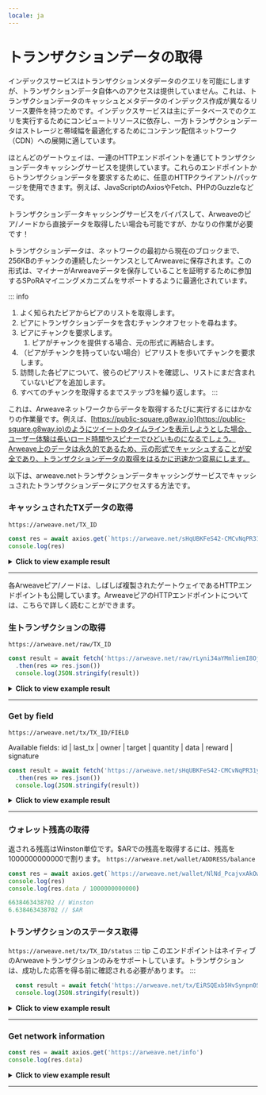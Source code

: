 ```yaml
---
locale: ja
---
```

# トランザクションデータの取得

インデックスサービスはトランザクションメタデータのクエリを可能にしますが、トランザクションデータ自体へのアクセスは提供していません。これは、トランザクションデータのキャッシュとメタデータのインデックス作成が異なるリソース要件を持つためです。インデックスサービスは主にデータベースでのクエリを実行するためにコンピュートリソースに依存し、一方トランザクションデータはストレージと帯域幅を最適化するためにコンテンツ配信ネットワーク（CDN）への展開に適しています。

ほとんどのゲートウェイは、一連のHTTPエンドポイントを通じてトランザクションデータキャッシングサービスを提供しています。これらのエンドポイントからトランザクションデータを要求するために、任意のHTTPクライアント/パッケージを使用できます。例えば、JavaScriptのAxiosやFetch、PHPのGuzzleなどです。

トランザクションデータキャッシングサービスをバイパスして、Arweaveのピア/ノードから直接データを取得したい場合も可能ですが、かなりの作業が必要です！

トランザクションデータは、ネットワークの最初から現在のブロックまで、256KBのチャンクの連続したシーケンスとしてArweaveに保存されます。この形式は、マイナーがArweaveデータを保存していることを証明するために参加するSPoRAマイニングメカニズムをサポートするように最適化されています。

::: info
1. よく知られたピアからピアのリストを取得します。
1. ピアにトランザクションデータを含むチャンクオフセットを尋ねます。
1. ピアにチャンクを要求します。
    1. ピアがチャンクを提供する場合、元の形式に再結合します。
1. （ピアがチャンクを持っていない場合）ピアリストを歩いてチャンクを要求します。
1. 訪問した各ピアについて、彼らのピアリストを確認し、リストにまだ含まれていないピアを追加します。
1. すべてのチャンクを取得するまでステップ3を繰り返します。
:::

これは、Arweaveネットワークからデータを取得するたびに実行するにはかなりの作業量です。例えば、[https://public-square.g8way.io](https://public-square.g8way.io)のようにツイートのタイムラインを表示しようとした場合、ユーザー体験は長いロード時間やスピナーでひどいものになるでしょう。Arweave上のデータは永久的であるため、元の形式でキャッシュすることが安全であり、トランザクションデータの取得をはるかに迅速かつ容易にします。

以下は、arweave.netトランザクションデータキャッシングサービスでキャッシュされたトランザクションデータにアクセスする方法です。

### キャッシュされたTXデータの取得

`https://arweave.net/TX_ID`

```js
const res = await axios.get(`https://arweave.net/sHqUBKFeS42-CMCvNqPR31yEP63qSJG3ImshfwzJJF8`)
console.log(res)
```

<details>
<summary><b>Click to view example result</b></summary>

```json
{
    "data": {
        "ticker": "ANT-PENDING",
        "name": "pending",
        "owner": "NlNd_PcajvxAkOweo7rZHJKiIJ7vW1WXt9vb6CzGmC0",
        "controller": "NlNd_PcajvxAkOweo7rZHJKiIJ7vW1WXt9vb6CzGmC0",
        "evolve": null,
        "records": {
            "@": "As-g0fqvO_ALZpSI8yKfCZaFtnmuwWasY83BQ520Duw"
        },
        "balances": {
            "NlNd_PcajvxAkOweo7rZHJKiIJ7vW1WXt9vb6CzGmC0": 1
        }
    },
    "status": 200,
    "statusText": "",
    "headers": {
        "cache-control": "public,must-revalidate,max-age=2592000",
        "content-length": "291",
        "content-type": "application/json; charset=utf-8"
    },
    "config": {
        "transitional": {
            "silentJSONParsing": true,
            "forcedJSONParsing": true,
            "clarifyTimeoutError": false
        },
        "adapter": [
            "xhr",
            "http"
        ],
        "transformRequest": [
            null
        ],
        "transformResponse": [
            null
        ],
        "timeout": 0,
        "xsrfCookieName": "XSRF-TOKEN",
        "xsrfHeaderName": "X-XSRF-TOKEN",
        "maxContentLength": -1,
        "maxBodyLength": -1,
        "env": {},
        "headers": {
            "Accept": "application/json, text/plain, */*"
        },
        "method": "get",
        "url": "https://arweave.net/sHqUBKFeS42-CMCvNqPR31yEP63qSJG3ImshfwzJJF8"
    },
    "request": {}
}

```
</details>
<hr />

各Arweaveピア/ノードは、しばしば複製されたゲートウェイであるHTTPエンドポイントも公開しています。ArweaveピアのHTTPエンドポイントについては、こちらで詳しく読むことができます。

### 生トランザクションの取得
`https://arweave.net/raw/TX_ID`
```js
const result = await fetch('https://arweave.net/raw/rLyni34aYMmliemI8OjqtkE_JHHbFMb24YTQHGe9geo')
  .then(res => res.json())
  console.log(JSON.stringify(result))
```

<details>
<summary><b>Click to view example result</b></summary>

```json
{
  "manifest": "arweave/paths",
  "version": "0.1.0",
  "index": {
    "path": "index.html"
  },
  "paths": {
    "index.html": {
      "id": "FOPrEoqqk184Bnk9KrnQ0MTZFOM1oXb0JZjJqhluv78"
    }
  }
}
```

</details>
<hr/>

### Get by field
`https://arweave.net/tx/TX_ID/FIELD`

Available fields: id | last_tx | owner | target | quantity | data | reward | signature
```js
const result = await fetch('https://arweave.net/sHqUBKFeS42-CMCvNqPR31yEP63qSJG3ImshfwzJJF8/data')
  .then(res => res.json())
  console.log(JSON.stringify(result))
```

<details>
<summary><b>Click to view example result</b></summary>

```json
{
  "ticker":"ANT-PENDING",
  "name":"pending",
  "owner":"NlNd_PcajvxAkOweo7rZHJKiIJ7vW1WXt9vb6CzGmC0",
  "controller":"NlNd_PcajvxAkOweo7rZHJKiIJ7vW1WXt9vb6CzGmC0",
  "evolve":null,
  "records": {
    "@":"As-g0fqvO_ALZpSI8yKfCZaFtnmuwWasY83BQ520Duw"
  },
  "balances":{"NlNd_PcajvxAkOweo7rZHJKiIJ7vW1WXt9vb6CzGmC0":1}
}
```
</details>
<hr />

### ウォレット残高の取得
返される残高はWinston単位です。$ARでの残高を取得するには、残高を1000000000000で割ります。
`https://arweave.net/wallet/ADDRESS/balance`
```js
const res = await axios.get(`https://arweave.net/wallet/NlNd_PcajvxAkOweo7rZHJKiIJ7vW1WXt9vb6CzGmC0/balance`)
console.log(res)
console.log(res.data / 1000000000000)

6638463438702 // Winston
6.638463438702 // $AR
```

### トランザクションのステータス取得
`https://arweave.net/tx/TX_ID/status`
::: tip
このエンドポイントはネイティブのArweaveトランザクションのみをサポートしています。トランザクションは、成功した応答を得る前に確認される必要があります。
:::

```js
  const result = await fetch('https://arweave.net/tx/EiRSQExb5HvSynpn0S7_dDnwcws1AJMxoYx4x7nWoho/status').then(res => res.json())
  console.log(JSON.stringify(result))
```
<details>
<summary><b>Click to view example result</b></summary>

```json
{
  "block_height":1095552,"block_indep_hash":"hyhLEyOw5WcIhZxq-tlnxhnEFgKChKHFrMoUdgIg2Sw0WoBMbdx6uSJKjxnQWon3","number_of_confirmations":10669
}

```
</details>
<hr />



### Get network information

```js
const res = await axios.get('https://arweave.net/info')
console.log(res.data)
```

<details>
<summary><b>Click to view example result</b></summary>

```json
{
    "network": "arweave.N.1",
    "version": 5,
    "release": 53,
    "height": 1106211,
    "current": "bqPU_7t-TdRIxgsja0ftgEMNnlGL6OX621LPJJzYP12w-uB_PN4F7qRYD-DpIuRu",
    "blocks": 1092577,
    "peers": 13922,
    "queue_length": 0,
    "node_state_latency": 0
}

```
</details>
<hr />


